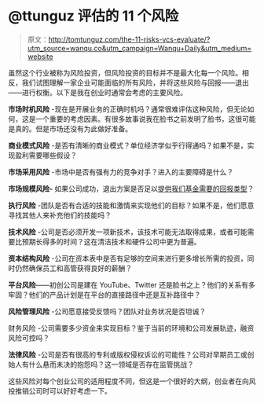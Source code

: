 # @ttunguz 评估的 11 个风险

> 原文：<http://tomtunguz.com/the-11-risks-vcs-evaluate/?utm_source=wanqu.co&utm_campaign=Wanqu+Daily&utm_medium=website>

虽然这个行业被称为风险投资，但风险投资的目标并不是最大化每一个风险。相反，我们试图理解一家企业可能面临的所有风险，并将这些风险与回报——退出——进行权衡。以下是我在创业时通常会考虑的主要风险。

**市场时机风险** -现在是开展业务的正确时机吗？通常很难评估这种风险，但无论如何，这是一个重要的考虑因素。有很多故事说我在脸书之前发明了脸书，这很可能是真的。但是市场还没有为此做好准备。

**商业模式风险** -是否有清晰的商业模式？单位经济学似乎行得通吗？如果不是，实现盈利需要哪些假设？

**市场采用风险** -市场中是否有强有力的竞争对手？进入的主要障碍是什么？

**市场规模风险-** 如果公司成功，退出方案是否足以[提供我们基金需要的回报类型](http://tomtunguz.com/how-to-align-founder-and-vc-incentives-why-fund-size-matters)？

**执行风险** -团队是否有合适的技能和激情来实现他们的目标？如果不是，他们愿意寻找其他人来补充他们的技能吗？

**技术风险** -公司是否必须开发一项新技术，该技术可能无法取得成果，或者可能需要比预期长得多的时间？这在清洁技术和硬件公司中更为普遍。

**资本结构风险** -公司在资本表中是否有足够的空间来进行更多增长所需的投资，同时仍然确保员工和高管获得良好的薪酬？

**平台风险**——初创公司是建在 YouTube、Twitter 还是脸书之上？他们的关系有多牢固？他们的产品计划是在平台的直接路径中还是互补路径中？

**风险管理风险** -公司愿意接受反馈吗？团队对业务状况是否坦诚？

财务风险 -公司需要多少资金来实现目标？鉴于当前的环境和公司发展轨迹，融资风险可控吗？

**法律风险** -公司是否有很高的专利或版权侵权诉讼的可能性？公司对早期员工或创始人有什么悬而未决的抱怨吗？这一领域是否存在监管挑战？

这些风险对每个创业公司的适用程度不同，但这是一个很好的大纲，创业者在向风投推销公司时可以好好考虑一下。